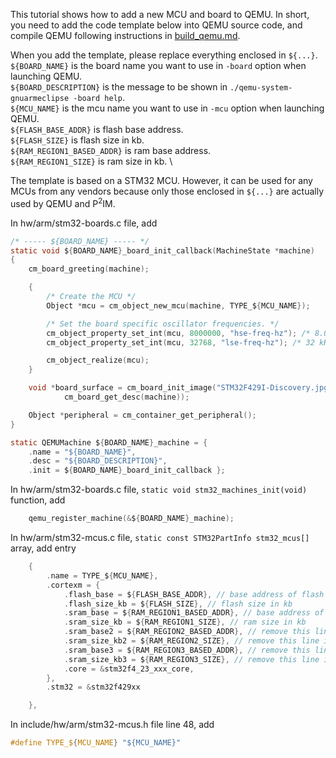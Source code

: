 This tutorial shows how to add a new MCU and board to QEMU. 
In short, you need to add the code template below into QEMU source code, and compile QEMU following instructions in [build_qemu.md](docs/build_qemu.md). 

When you add the template, please replace everything enclosed in `${...}`. \
`${BOARD_NAME}` is the board name you want to use in `-board` option when launching QEMU. \
`${BOARD_DESCRIPTION}` is the message to be shown in `./qemu-system-gnuarmeclipse -board help`. \
`${MCU_NAME}` is the mcu name you want to use in `-mcu` option when launching QEMU. \
`${FLASH_BASE_ADDR}` is flash base address. \
`${FLASH_SIZE}` is flash size in kb. \
`${RAM_REGION1_BASED_ADDR}` is ram base address. \
`${RAM_REGION1_SIZE}` is ram size in kb. \

The template is based on a STM32 MCU. However, it can be used for any MCUs from any vendors because only those enclosed in `${...}` are actually used by QEMU and P<sup>2</sup>IM. 


In hw/arm/stm32-boards.c file, add
```c
/* ----- ${BOARD_NAME} ----- */
static void ${BOARD_NAME}_board_init_callback(MachineState *machine)
{
    cm_board_greeting(machine);

    {
        /* Create the MCU */
        Object *mcu = cm_object_new_mcu(machine, TYPE_${MCU_NAME});

        /* Set the board specific oscillator frequencies. */
        cm_object_property_set_int(mcu, 8000000, "hse-freq-hz"); /* 8.0 MHz */
        cm_object_property_set_int(mcu, 32768, "lse-freq-hz"); /* 32 kHz */

        cm_object_realize(mcu);
    }

    void *board_surface = cm_board_init_image("STM32F429I-Discovery.jpg",
            cm_board_get_desc(machine));

    Object *peripheral = cm_container_get_peripheral();
}

static QEMUMachine ${BOARD_NAME}_machine = {
    .name = "${BOARD_NAME}",
    .desc = "${BOARD_DESCRIPTION}",
    .init = ${BOARD_NAME}_board_init_callback };
```


In hw/arm/stm32-boards.c file, `static void stm32_machines_init(void)` function, add
```c
    qemu_register_machine(&${BOARD_NAME}_machine);
```


In hw/arm/stm32-mcus.c file, `static const STM32PartInfo stm32_mcus[]` array, add entry
```c
    {
        .name = TYPE_${MCU_NAME},
        .cortexm = {
            .flash_base = ${FLASH_BASE_ADDR}, // base address of flash
            .flash_size_kb = ${FLASH_SIZE}, // flash size in kb
            .sram_base = ${RAM_REGION1_BASED_ADDR}, // base address of ram
            .sram_size_kb = ${RAM_REGION1_SIZE}, // ram size in kb
            .sram_base2 = ${RAM_REGION2_BASED_ADDR}, // remove this line if the MCU has only one ram region
            .sram_size_kb2 = ${RAM_REGION2_SIZE}, // remove this line if the MCU has only one ram region
            .sram_base3 = ${RAM_REGION3_BASED_ADDR}, // remove this line if the MCU has only one or two ram region
            .sram_size_kb3 = ${RAM_REGION3_SIZE}, // remove this line if the MCU has only one or two ram region
            .core = &stm32f4_23_xxx_core,
        },
        .stm32 = &stm32f429xx

    },
```



In include/hw/arm/stm32-mcus.h file line 48, add
```c
#define TYPE_${MCU_NAME} "${MCU_NAME}"
```
